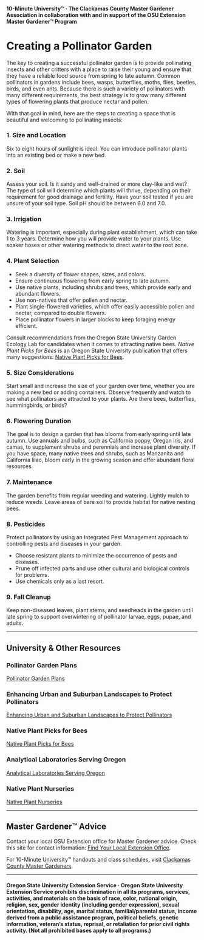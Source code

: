 #### 10-Minute University™ · The Clackamas County Master Gardener Association in collaboration with and in support of the OSU Extension Master Gardener™ Program

# Creating a Pollinator Garden

The key to creating a successful pollinator garden is to provide pollinating insects and other critters with a place to raise their young and ensure that they have a reliable food source from spring to late autumn. Common pollinators in gardens include bees, wasps, butterflies, moths, flies, beetles, birds, and even ants. Because there is such a variety of pollinators with many different requirements, the best strategy is to grow many different types of flowering plants that produce nectar and pollen.

With that goal in mind, here are the steps to creating a space that is beautiful and welcoming to pollinating insects:

### 1. Size and Location

Six to eight hours of sunlight is ideal. You can introduce pollinator plants into an existing bed or make a new bed.

### 2. Soil

Assess your soil. Is it sandy and well-drained or more clay-like and wet? The type of soil will determine which plants will thrive, depending on their requirement for good drainage and fertility. Have your soil tested if you are unsure of your soil type. Soil pH should be between 6.0 and 7.0.

### 3. Irrigation

Watering is important, especially during plant establishment, which can take 1 to 3 years. Determine how you will provide water to your plants. Use soaker hoses or other watering methods to direct water to the root zone.

### 4. Plant Selection

- Seek a diversity of flower shapes, sizes, and colors.
- Ensure continuous flowering from early spring to late autumn.
- Use native plants, including shrubs and trees, which provide early and abundant flowers.
- Use non-natives that offer pollen and nectar.
- Plant single-flowered varieties, which offer easily accessible pollen and nectar, compared to double flowers.
- Place pollinator flowers in larger blocks to keep foraging energy efficient.

Consult recommendations from the Oregon State University Garden Ecology Lab for candidates when it comes to attracting native bees. *Native Plant Picks for Bees* is an Oregon State University publication that offers many suggestions: [Native Plant Picks for Bees](https://extension.oregonstate.edu/catalog/pub/em-9363-native-plant-picks-bees).

### 5. Size Considerations

Start small and increase the size of your garden over time, whether you are making a new bed or adding containers. Observe frequently and watch to see what pollinators are attracted to your plants. Are there bees, butterflies, hummingbirds, or birds?

### 6. Flowering Duration

The goal is to design a garden that has blooms from early spring until late autumn. Use annuals and bulbs, such as California poppy, Oregon iris, and camas, to supplement shrubs and perennials and increase plant diversity. If you have space, many native trees and shrubs, such as Manzanita and California lilac, bloom early in the growing season and offer abundant floral resources.

### 7. Maintenance

The garden benefits from regular weeding and watering. Lightly mulch to reduce weeds. Leave areas of bare soil to provide habitat for native nesting bees.

### 8. Pesticides

Protect pollinators by using an Integrated Pest Management approach to controlling pests and diseases in your garden.

- Choose resistant plants to minimize the occurrence of pests and diseases.
- Prune off infected parts and use other cultural and biological controls for problems.
- Use chemicals only as a last resort.

### 9. Fall Cleanup

Keep non-diseased leaves, plant stems, and seedheads in the garden until late spring to support overwintering of pollinator larvae, eggs, pupae, and adults.

---

## University & Other Resources

### Pollinator Garden Plans

[Pollinator Garden Plans](https://ucdavis.app.box.com/s/h88bp60ucq6mk82w9v8eubtvuqecw1bi)

### Enhancing Urban and Suburban Landscapes to Protect Pollinators

[Enhancing Urban and Suburban Landscapes to Protect Pollinators](https://extension.oregonstate.edu/catalog/pub/em-9289-enhancing-urban-suburban-landscapes-protect-pollinators)

### Native Plant Picks for Bees

[Native Plant Picks for Bees](https://extension.oregonstate.edu/catalog/pub/em-9363-native-plant-picks-bees)

### Analytical Laboratories Serving Oregon

[Analytical Laboratories Serving Oregon](https://www.oregon.gov/ODA/programs/Pesticides/Documents/2020/AnalyticalLabsServingOregon.pdf)

### Native Plant Nurseries

[Native Plant Nurseries](https://portlandnativeplants.org/native-plant-nurseries)

---

## Master Gardener™ Advice

Contact your local OSU Extension office for Master Gardener advice. Check this site for contact information: [Find Your Local Extension Office](https://extension.oregonstate.edu/find-us).

For 10-Minute University™ handouts and class schedules, visit [Clackamas County Master Gardeners](https://cmastergardeners.org).

---

#### Oregon State University Extension Service · Oregon State University Extension Service prohibits discrimination in all its programs, services, activities, and materials on the basis of race, color, national origin, religion, sex, gender identity (including gender expression), sexual orientation, disability, age, marital status, familial/parental status, income derived from a public assistance program, political beliefs, genetic information, veteran’s status, reprisal, or retaliation for prior civil rights activity. (Not all prohibited bases apply to all programs.)